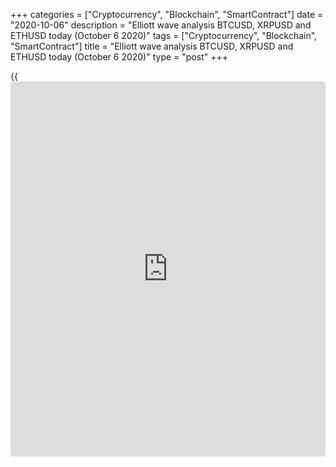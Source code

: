 +++
categories = ["Cryptocurrency", "Blockchain", "SmartContract"]
date = "2020-10-06"
description = "Elliott wave analysis BTCUSD, XRPUSD and ETHUSD today (October 6 2020)"
tags = ["Cryptocurrency", "Blockchain", "SmartContract"]
title = "Elliott wave analysis BTCUSD, XRPUSD and ETHUSD today (October 6 2020)"
type = "post"
+++

{{<iframe id="large-banner" src="https://www.bounty.group/#slide=22.0" width="100%" height="600" scrolling="no" style="border: 0px solid rgb(216, 221, 230); border-radius: 3px;">}}

2020-10-06

2020-10-06

Short-term forecast for BTCUSD, XRPUSD and ETHUSD 06.10.2020Roman Onegin

I welcome my readers!

I have prepared a short-term cryptocurrency forecast based on Elliott
wave analysis of Bitcoin, Ripple, and Ethereum. I suggest entry signals
to trade each cryptocurrency.

All cryptocurrency pairs analyzed in the article are forming the bullish
corrective sub-waves. The Bitcoin price is to be rising in the impulse
wave C to a level of 11315, as the impulse is half-complete as of now.

The article covers the following subjects:

##  **Elliott wave Bitcoin analysis**

 ****

The BTCUSD market continues forming the upward linking wave [X]. It is
developing as a double zigzag (W)-(X)-(Y). The sub-waves (W) and (X)
have completed, the (Y) wave is yet unfolding, it is about to end soon.
The impulse wave A and the B correction must have completed. In the
short run, the price should be rising in C towards a level of 11315. One
could enter long positions under the current conditions.

### Trading plan for [BTCUSD][1] today:

Buy 10759.25, TP 11315.00

* * *

##  **Elliott wave Ripple analysis**

 ****

The XRPUSD market continues forming the simple down zigzag A-B-C. The
impulse wave A has completed, it is composed of the sub-waves
[1]-[2]-[3]-[4]-[5]. There is now developing the bullish correction B as
a zigzag [a]-[b]-[c]. The impulse wave [a] and the corrective wave [b]
have completed, and the market is now following the bullish impulse [c].
Within the [c] impulse. The impulse wave (3) has finished. After a short
decline in correction (4), the market could start rising in wave (5) to
a level of 0.266.

### Trading plan for **[XRPUSD][2]** today:

Buy 0.256, TP 0.266

* * *

##  **Elliott wave Ethereum analysis**

 ****

At the time of writing, the ETHUSD is forming the corrective wave [2]
that is an element of a new downtrend, unfolding as an impulse. Wave [2]
is likely to end as a standard zigzag (a)-(b)-(c). The market is now
forming the final leg of this zigzag, the (c) impulse. In the short run,
the price could be rising in the (c) impulse to a level of 370.00. One
could enter purchases under the current conditions.

### Trading plan  **[ETHUSD][3] **today:

Buy 352.82, TP 370.00

* * *

P.S. Did you like my article? Share it in social networks: it will be
the best “thank you" :)

Ask me questions and comment below. I’ll be glad to answer your
questions and give necessary explanations.

 **Useful links:**

  * I recommend trying to trade with a reliable broker [here][4]. The system allows you to trade by yourself or copy successful traders from all across the globe.
  * Use my promo-code BLOG for getting deposit bonus 50% on LiteForex platform. Just enter this code in the appropriate field while [depositing][5] your trading account.
  * Telegram chat for traders: <t.me/liteforexengchat>. We are sharing the signals and trading experience
  * Telegram channel with high-quality analytics, Forex reviews, training articles, and other useful things for traders <t.me/liteforex>

The content of this article reflects the author’s opinion and does not
necessarily reflect the official position of LiteForex. The material
published on this page is provided for informational purposes only and
should not be considered as the provision of investment advice for the
purposes of Directive 2004/39/EC.

Rate this article:

{{value}}

( {{count}} {{title}} )

   1. my.liteforex.com/trading/chart?symbol=BTCUSD
   2. my.liteforex.com/trading/chart?symbol=XRPUSD
   3. my.liteforex.com/trading/chart?symbol=ETHUSD
   4. my.liteforex.com/?category=analysts-opinions&slug=short-term-forecast-for-[BTC](https://www.playgroundfx.com/blog/who-is-the-creator-of-bitcoin/)usd-xrpusd-and-ethusd-06102020&openPopup=%2Fregistration%2Fpopup&utm_source=blog&utm_medium=article&utm_campaign=bonus
   5. my.liteforex.com/deposit/?category=analysts-opinions&slug=short-term-forecast-for-[BTC](https://www.playgroundfx.com/blog/who-is-the-creator-of-bitcoin/)usd-xrpusd-and-ethusd-06102020&promo_code=BLOG&utm_source=blog&utm_medium=article&utm_campaign=bonus